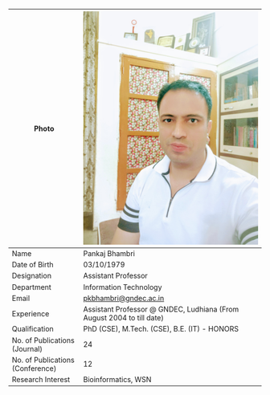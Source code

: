 
| Photo | ![Display picture](Photos/PB.jpg) 
| ------ | -------- |
| Name | Pankaj Bhambri |
| Date of Birth | 03/10/1979 |
| Designation | Assistant Professor |
| Department | Information Technology |
| Email | pkbhambri@gndec.ac.in |
| Experience | Assistant Professor @ GNDEC, Ludhiana (From August 2004 to till date) |
| Qualification | PhD (CSE), M.Tech. (CSE), B.E. (IT) - HONORS |
| No. of Publications (Journal) | 24 |
| No. of Publications (Conference) | 12 |
| Research Interest | Bioinformatics, WSN |

